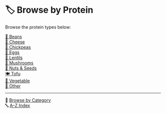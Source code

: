 # 🏷️ Browse by Protein

Browse the protein types below:

[🫘 Beans](./indexes/category_beans.md)  
[🧀 Cheese](./indexes/category_cheese.md)  
[🌾 Chickpeas](./indexes/category_chickpeas.md)  
[🥚 Eggs](./indexes/category_eggs.md)  
[🥣 Lentils](./indexes/category_lentils.md)  
[🍄 Mushrooms](./indexes/category_mushrooms.md)  
[🌰 Nuts & Seeds](./indexes/category_nuts_seeds.md)  
[🍽️ Tofu](./indexes/category_tofu.md)  
[🍆 Vegetable](./indexes/category_vegetable.md)  
[🍴 Other](./indexes/category_other.md)  


---

📁 [Browse by Category](../indexes/categories.md)  
🔤 [A–Z Index](../indexes/alphabet.md)